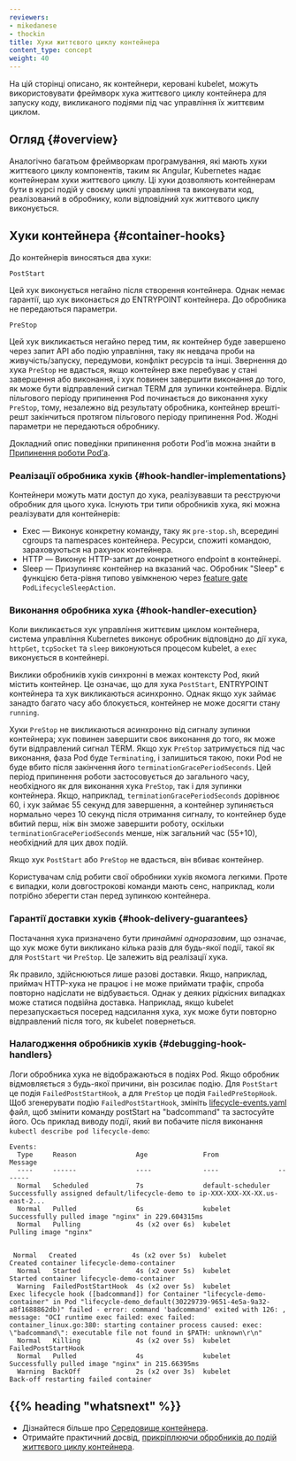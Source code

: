 ```yaml
---
reviewers:
- mikedanese
- thockin
title: Хуки життєвого циклу контейнера
content_type: concept
weight: 40
---
```


<!-- overview -->

На цій сторінці описано, як контейнери, керовані kubelet, можуть використовувати фреймворк хука життєвого циклу контейнера для запуску коду, викликаного подіями під час управління їх життєвим циклом.

<!-- body -->

## Огляд {#overview}

Аналогічно багатьом фреймворкам програмування, які мають хуки життєвого циклу компонентів, таким як Angular, Kubernetes надає контейнерам хуки життєвого циклу. Ці хуки дозволяють контейнерам бути в курсі подій у своєму циклі управління та виконувати код, реалізований в обробнику, коли відповідний хук життєвого циклу виконується.

## Хуки контейнера {#container-hooks}

До контейнерів виносяться два хуки:

`PostStart`

Цей хук виконується негайно після створення контейнера. Однак немає гарантії, що хук виконається до ENTRYPOINT контейнера. До обробника не передаються параметри.

`PreStop`

Цей хук викликається негайно перед тим, як контейнер буде завершено через запит API або подію управління, таку як невдача проби на живучість/запуску, передумови, конфлікт ресурсів та інші. Звернення до хука `PreStop` не вдасться, якщо контейнер вже перебуває у стані завершення або виконання, і хук повинен завершити виконання до того, як може бути відправлений сигнал TERM для зупинки контейнера. Відлік пільгового періоду припинення Pod починається до виконання хуку `PreStop`, тому, незалежно від результату обробника, контейнер врешті-решт закінчиться протягом пільгового періоду припинення Pod. Жодні параметри не передаються обробнику.

Докладний опис поведінки припинення роботи Podʼів можна знайти в [Припинення роботи Podʼа](/docs/concepts/workloads/pods/pod-lifecycle/#pod-termination).

### Реалізації обробника хуків {#hook-handler-implementations}

Контейнери можуть мати доступ до хука, реалізувавши та реєструючи обробник для цього хука. Існують три типи обробників хука, які можна реалізувати для контейнерів:

* Exec — Виконує конкретну команду, таку як `pre-stop.sh`, всередині cgroups та namespaces контейнера. Ресурси, спожиті командою, зараховуються на рахунок контейнера.
* HTTP — Виконує HTTP-запит до конкретного endpoint в контейнері.
* Sleep — Призупиняє контейнер на вказаний час. Обробник "Sleep" є функцією бета-рівня типово увімкненою через [feature gate](/docs/reference/command-line-tools-reference/feature-gates/) `PodLifecycleSleepAction`.

### Виконання обробника хука {#hook-handler-execution}

Коли викликається хук управління життєвим циклом контейнера, система управління Kubernetes виконує обробник відповідно до дії хука, `httpGet`, `tcpSocket` та `sleep` виконуються процесом kubelet, а `exec` виконується в контейнері.

Виклики обробників хуків синхронні в межах контексту Pod, який містить контейнер. Це означає, що для хука `PostStart`, ENTRYPOINT контейнера та хук викликаються асинхронно. Однак якщо хук займає занадто багато часу або блокується, контейнер не може досягти стану `running`.

Хуки `PreStop` не викликаються асинхронно від сигналу зупинки контейнера; хук повинен завершити своє виконання до того, як може бути відправлений сигнал TERM. Якщо хук `PreStop` затримується під час виконання, фаза Pod буде `Terminating`, і залишиться такою, поки Pod не буде вбито після закінчення його `terminationGracePeriodSeconds`. Цей період припинення роботи застосовується до загального часу, необхідного як для виконання хука `PreStop`, так і для зупинки контейнера. Якщо, наприклад, `terminationGracePeriodSeconds` дорівнює 60, і хук займає 55 секунд для завершення, а контейнер зупиняється нормально через 10 секунд після отримання сигналу, то контейнер буде вбитий перш, ніж він зможе завершити роботу, оскільки `terminationGracePeriodSeconds` менше, ніж загальний час (55+10), необхідний для цих двох подій.

Якщо хук `PostStart` або `PreStop` не вдасться, він вбиває контейнер.

Користувачам слід робити свої обробники хуків якомога легкими. Проте є випадки, коли довгострокові команди мають сенс, наприклад, коли потрібно зберегти стан перед зупинкою контейнера.

### Гарантії доставки хуків {#hook-delivery-guarantees}

Постачання хука призначено бути *принаймні одноразовим*, що означає, що хук може бути викликано кілька разів для будь-якої події, такої як для `PostStart` чи `PreStop`. Це залежить від реалізації хука.

Як правило, здійснюються лише разові доставки. Якщо, наприклад, приймач HTTP-хука не працює і не може приймати трафік, спроба повторно надіслати не відбувається. Однак у деяких рідкісних випадках може статися подвійна доставка. Наприклад, якщо kubelet перезапускається посеред надсилання хука, хук може бути повторно відправлений після того, як kubelet повернеться.

### Налагодження обробників хуків {#debugging-hook-handlers}

Логи обробника хука не відображаються в подіях Pod. Якщо обробник відмовляється з будь-якої причини, він розсилає подію. Для `PostStart` це подія `FailedPostStartHook`, а для `PreStop` це подія `FailedPreStopHook`. Щоб згенерувати подію `FailedPostStartHook`, змініть [lifecycle-events.yaml](https://raw.githubusercontent.com/kubernetes/website/main/content/en/examples/pods/lifecycle-events.yaml) файл, щоб змінити команду postStart на "badcommand" та застосуйте його. Ось приклад виводу події, який ви побачите після виконання `kubectl describe pod lifecycle-demo`:

```none
Events:
  Type     Reason               Age              From               Message
  ----     ------               ----             ----               -------
  Normal   Scheduled            7s               default-scheduler  Successfully assigned default/lifecycle-demo to ip-XXX-XXX-XX-XX.us-east-2...
  Normal   Pulled               6s               kubelet            Successfully pulled image "nginx" in 229.604315ms
  Normal   Pulling              4s (x2 over 6s)  kubelet            Pulling image "nginx"
 

 Normal   Created              4s (x2 over 5s)  kubelet            Created container lifecycle-demo-container
  Normal   Started              4s (x2 over 5s)  kubelet            Started container lifecycle-demo-container
  Warning  FailedPostStartHook  4s (x2 over 5s)  kubelet            Exec lifecycle hook ([badcommand]) for Container "lifecycle-demo-container" in Pod "lifecycle-demo_default(30229739-9651-4e5a-9a32-a8f1688862db)" failed - error: command 'badcommand' exited with 126: , message: "OCI runtime exec failed: exec failed: container_linux.go:380: starting container process caused: exec: \"badcommand\": executable file not found in $PATH: unknown\r\n"
  Normal   Killing              4s (x2 over 5s)  kubelet            FailedPostStartHook
  Normal   Pulled               4s               kubelet            Successfully pulled image "nginx" in 215.66395ms
  Warning  BackOff              2s (x2 over 3s)  kubelet            Back-off restarting failed container
```

## {{% heading "whatsnext" %}}

* Дізнайтеся більше про [Середовище контейнера](/docs/concepts/containers/container-environment/).
* Отримайте практичний досвід, [прикріплюючи обробників до подій життєвого циклу контейнера](/docs/tasks/configure-pod-container/attach-handler-lifecycle-event/).
